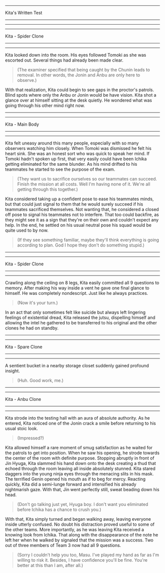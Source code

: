 ____________________
Kita's Written Test
____________________
****
****
Kita - Spider Clone
****
****
Kita looked down into the room. His eyes followed Tomoki as she was escorted out. Several things had already been made clear.

>(The examiner specified that being caught by the Chunin leads to removal. In other words, the Jonin and Anbu are only here to observe.)

With that realization, Kita could begin to see gaps in the proctor's patrols. Blind spots where only the Anbu or Jonin would be have vision. Kita shot a glance over at himself sitting at the desk quietly. He wondered what was going through his other mind right now.
****
****
Kita - Main Body
****
****
Kita felt uneasy around this many people, especially with so many observers watching him closely. When Tomoki was dismissed he felt his heart sink. She was an honest sort who was quick to speak her mind. If Tomoki hadn't spoken up first, that very easily could have been Ichika getting eliminated for the same blunder. As his mind drifted to his teammates he started to see the purpose of the exam.

>(They want us to sacrifice ourselves so our teammates can succeed. Finish the mission at all costs. Well I'm having none of it. We're all getting through this together.)

Kita considered taking up a confident pose to ease his teammates minds, but that could just signal to them that he would surely succeed if his teammates sacrificed themselves. Not wanting that, he considered a closed off pose to signal his teammates not to interfere. That too could backfire, as they might see it as a sign that they're on their own and couldn't expect any help. In the end, he settled on his usual neutral pose his squad would be quite used to by now.

>(If they see something familiar, maybe they'll think everything is going according to plan. God I hope they don't do something stupid.)
****
****
Kita - Spider Clone
****
****
Crawling along the ceiling on 8 legs, Kita easily committed all 9 questions to memory. After making his way inside a vent he gave one final glance to himself. He was completely nondescript. Just like he always practices.

>(Now it's your turn.)

In an act that only sometimes felt like suicide but always left lingering feelings of existential dread, Kita released the jutsu, dispelling himself and allowing the intel he gathered to be transferred to his original and the other clones he had on standby.
****
****
Kita - Spare Clone
****
****
A sentient bucket in a nearby storage closet suddenly gained profound insight.

>(Huh. Good work, me.)
****
****
Kita - Anbu Clone
****
****
Kita strode into the testing hall with an aura of absolute authority. As he entered, Kita noticed one of the Jonin crack a smile before returning to his usual stoic look.

>(Impressed?)

Kita allowed himself a rare moment of smug satisfaction as he waited for the patrols to get into position. When he saw his opening, he strode towards the center of the room with definite purpose. Stopping abruptly in front of Jin Hyuga, Kita slammed his hand down onto the desk creating a thud that echoed through the room leaving all inside absolutely stunned. Kita stared daggers into the young ninja eyes through the menacing slits in his mask. The terrified Genin opened his mouth as if to beg for mercy. Reacting quickly, Kita did a semi-lunge forward and intensified his already nightmarish gaze. With that, Jin went perfectly still, sweat beading down his head.

>(Don't go talking just yet, Hyuga boy. I don't want you eliminated before Ichika has a chance to crush you.)

With that, Kita simply turned and began walking away, leaving everyone inside utterly confused. No doubt his distraction proved useful to some of the other teams. More importantly, as he was leaving Kita received a knowing look from Ichika. That along with the disappearance of the note he left her when he walked by signaled that the mission was a success. Two out of three members of Team 3 now had all 9 questions.

>(Sorry I couldn't help you too, Masu. I've played my hand as far as I'm willing to risk it. Besides, I have confidence you'll be fine. You're better at this than I am, after all.)